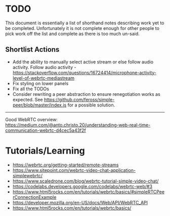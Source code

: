 # TODO

This document is essentially a list of shorthand notes describing work yet to be completed.
Unfortunately it is not complete enough for other people to pick work off the list and
complete as there is too much un-said.

## Shortlist Actions

* Add the ability to manually select active stream or else follow audio activity.
  Follow audio activity - https://stackoverflow.com/questions/16724414/microphone-activity-level-of-webrtc-mediastream
* Fix styling on lower panels
* Fix all the TODOs
* Consider rewriting a peer abstraction to ensure renegotiation works as expected.
  See https://github.com/feross/simple-peer/blob/master/index.js for a possible solution.

---

Good WebRTC overview: https://medium.com/@anto.christo.20/understanding-web-real-time-communication-webrtc-d4cec5a43f2f

# Tutorials/Learning

* https://webrtc.org/getting-started/remote-streams
* https://www.sitepoint.com/webrtc-video-chat-application-simplewebrtc/
* https://www.scaledrone.com/blog/webrtc-tutorial-simple-video-chat/
* https://codelabs.developers.google.com/codelabs/webrtc-web/#3
* https://www.html5rocks.com/en/tutorials/webrtc/basics/#simpleRTCPeerConnectionExample
* https://developer.mozilla.org/en-US/docs/Web/API/WebRTC_API
* https://www.html5rocks.com/en/tutorials/webrtc/basics/

